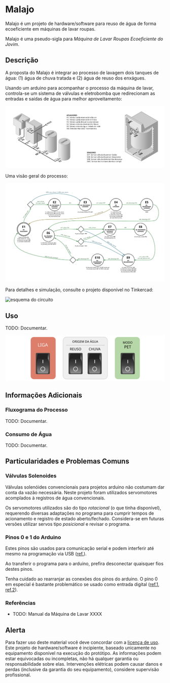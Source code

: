# Malajo

Malajo é um projeto de hardware/software para reuso de água de forma ecoeficiente em máquinas de lavar roupas.

Malajo é uma pseudo-sigla para _Máquina de Lavar Roupas Ecoeficiente do Jovim_.



## Descrição

A proposta do Malajo é integrar ao processo de lavagem dois tanques de água: (1) água de chuva tratada e (2) água de reuso dos enxágues.

Usando um arduino para acompanhar o processo da máquina de lavar, controla-se um sistema de válvulas e eletrobomba que redirecionam as entradas e saídas de água para melhor aproveitamento:

![visão geral](./images/overview.svg)

Uma visão geral do processo:

![diagrama do processo](./images/statemachine.svg)

Para detalhes e simulação, consulte o projeto disponível no Tinkercad:

![esquema do circuito](./images/circuito.png)


## Uso

TODO: Documentar.

![painel de operação](./images/painel.svg)


## Informações Adicionais

### Fluxograma do Processo

TODO: Documentar.


### Consumo de Água

TODO: Documentar.


## Particularidades e Problemas Comuns

### Válvulas Solenoides

Válvulas solenóides convencionais para projetos arduino não costumam dar conta da vazão necessária.
Neste projeto foram utilizados servomotores acomplados à registros de água convencionais.

Os servomotores utilizados são do tipo _rotacional_ (o que tinha disponível), requerendo diversas adaptações no programa para cumprir tempos de acionamento e registro de estado aberto/fechado.
Considera-se em futuras versões utilizar servos tipo _posicional_ e revisar o programa.


### Pinos 0 e 1 do Arduino

Estes pinos são usados para comunicação serial e podem interferir até mesmo na programação via USB ([ref.](https://www.arduino.cc/reference/en/language/functions/communication/serial/)).

Ao transferir o programa para o arduino, prefira desconectar quaisquer fios destes pinos.

Tenha cuidado ao rearranjar as conexões dos pinos do arduino. O pino 0 em especial é bastante problemático se usado como entrada digital ([ref.1](https://forum.arduino.cc/t/using-digital-pin-0-and-1-just-like-any-other-digital-pin/462591), [ref.2](https://forum.arduino.cc/t/pins-0-and-1-for-led/551369)).



### Referências

* TODO: Manual da Máquina de Lavar XXXX


## Alerta

Para fazer uso deste material você deve concordar com a [licença de uso](./LICENSE).
Este projeto de hardware/software é incipiente, baseado unicamente no equipamento disponível na execução do protótipo.
As informações podem estar equivocadas ou incompletas, não há qualquer garantia ou responsabilidade sobre elas.
Intervenções elétricas podem causar danos e perdas (inclusive da garantia do seu equipamento), considere supervisão profissional.
